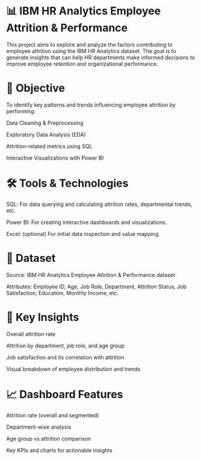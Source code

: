 # 📊 IBM HR Analytics Employee Attrition & Performance

This project aims to explore and analyze the factors contributing to employee attrition using the IBM HR Analytics dataset. The goal is to generate insights that can help HR departments make informed decisions to improve employee retention and organizational performance.

# 🧠 Objective

To identify key patterns and trends influencing employee attrition by performing:

Data Cleaning & Preprocessing

Exploratory Data Analysis (EDA)

Attrition-related metrics using SQL

Interactive Visualizations with Power BI

# 🛠 Tools & Technologies

SQL: For data querying and calculating attrition rates, departmental trends, etc.

Power BI: For creating interactive dashboards and visualizations.

Excel: (optional) For initial data inspection and value mapping.

# 📁 Dataset

Source: IBM HR Analytics Employee Attrition & Performance dataset

Attributes: Employee ID, Age, Job Role, Department, Attrition Status, Job Satisfaction, Education, Monthly Income, etc.

# 📌 Key Insights

Overall attrition rate

Attrition by department, job role, and age group

Job satisfaction and its correlation with attrition

Visual breakdown of employee distribution and trends

# 📈 Dashboard Features

Attrition rate (overall and segmented)

Department-wise analysis

Age group vs attrition comparison

Key KPIs and charts for actionable insights
